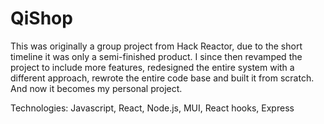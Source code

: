 # QiShop
This was originally a group project from Hack Reactor, due to the short timeline it was only a semi-finished product. I since then revamped the project to include more features, redesigned the entire system with a different approach, rewrote the entire code base and built it from scratch. And now it becomes my personal project.

Technologies: Javascript, React, Node.js, MUI, React hooks, Express
